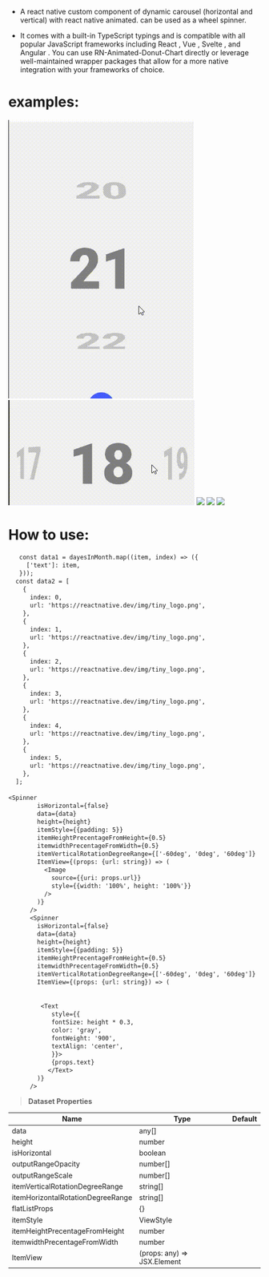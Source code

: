 - A react native custom component of dynamic carousel (horizontal and vertical) with react native animated. can be used as a wheel spinner.

- It comes with a built-in TypeScript typings and is compatible with all popular JavaScript frameworks including React , Vue , Svelte , and Angular . You can use RN-Animated-Donut-Chart directly or leverage well-maintained wrapper packages that allow for a more native integration with your frameworks of choice.

# examples:

![](./assets/videos/2.gif)
![](./assets/videos/3.gif)
![](./assets/videos/4.gif)
![](./assets/videos/5.gif)
![](./assets/videos/6.gif)

# How to use:

```
   const data1 = dayesInMonth.map((item, index) => ({
     ['text']: item,
   }));
  const data2 = [
    {
      index: 0,
      url: 'https://reactnative.dev/img/tiny_logo.png',
    },
    {
      index: 1,
      url: 'https://reactnative.dev/img/tiny_logo.png',
    },
    {
      index: 2,
      url: 'https://reactnative.dev/img/tiny_logo.png',
    },
    {
      index: 3,
      url: 'https://reactnative.dev/img/tiny_logo.png',
    },
    {
      index: 4,
      url: 'https://reactnative.dev/img/tiny_logo.png',
    },
    {
      index: 5,
      url: 'https://reactnative.dev/img/tiny_logo.png',
    },
  ];

<Spinner
        isHorizontal={false}
        data={data}
        height={height}
        itemStyle={{padding: 5}}
        itemHeightPrecentageFromHeight={0.5}
        itemwidthPrecentageFromWidth={0.5}
        itemVerticalRotationDegreeRange={['-60deg', '0deg', '60deg']}
        ItemView={(props: {url: string}) => (
          <Image
            source={{uri: props.url}}
            style={{width: '100%', height: '100%'}}
          />
        )}
      />
      <Spinner
        isHorizontal={false}
        data={data}
        height={height}
        itemStyle={{padding: 5}}
        itemHeightPrecentageFromHeight={0.5}
        itemwidthPrecentageFromWidth={0.5}
        itemVerticalRotationDegreeRange={['-60deg', '0deg', '60deg']}
        ItemView={(props: {url: string}) => (


         <Text
            style={{
            fontSize: height * 0.3,
            color: 'gray',
            fontWeight: '900',
            textAlign: 'center',
            }}>
            {props.text}
           </Text>
        )}
      />
```

> **Dataset Properties**

| Name                              | Type                        | Default |
| --------------------------------- | --------------------------- | ------- |
| data                              | any[]                       |
| height                            | number                      |
| isHorizontal                      | boolean                     |
| outputRangeOpacity                | number[]                    |
| outputRangeScale                  | number[]                    |
| itemVerticalRotationDegreeRange   | string[]                    |
| itemHorizontalRotationDegreeRange | string[]                    |
| flatListProps                     | {}                          |
| itemStyle                         | ViewStyle                   |
| itemHeightPrecentageFromHeight    | number                      |
| itemwidthPrecentageFromWidth      | number                      |
| ItemView                          | (props: any) => JSX.Element |
